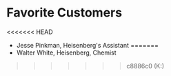# Favorite Customers

<<<<<<< HEAD
- Jesse Pinkman, Heisenberg's Assistant
=======
- Walter White, Heisenberg, Chemist
>>>>>>> c8886c0 (K:)
